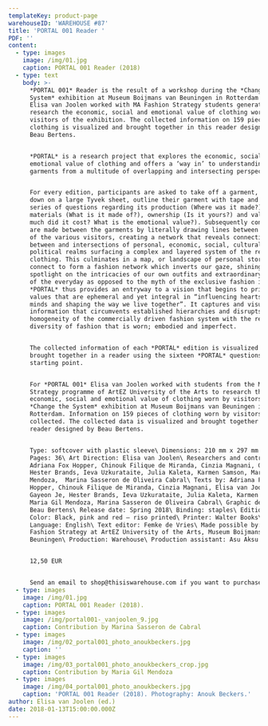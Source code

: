 ```yaml
---
templateKey: product-page
warehouseID: 'WAREHOUSE #87'
title: 'PORTAL 001 Reader '
PDF: ''
content:
  - type: images
    image: /img/01.jpg
    caption: PORTAL 001 Reader (2018)
  - type: text
    body: >-
      *PORTAL 001* Reader is the result of a workshop during the *Change the
      System* exhibition at Museum Boijmans van Beuningen in Rotterdam in which
      Elisa van Joolen worked with MA Fashion Strategy students generation 27 to
      research the economic, social and emotional value of clothing worn by
      visitors of the exhibition. The collected information on 159 pieces of
      clothing is visualized and brought together in this reader designed by
      Beau Bertens.


      *PORTAL* is a research project that explores the economic, social and
      emotional value of clothing and offers a ‘way in’ to understanding
      garments from a multitude of overlapping and intersecting perspectives.


      For every edition, participants are asked to take off a garment, lay it
      down on a large Tyvek sheet, outline their garment with tape and answer a
      series of questions regarding its production (Where was it made?),
      materials (What is it made of?), ownership (Is it yours?) and value (How
      much did it cost? What is the emotional value?). Subsequently connections
      are made between the garments by literally drawing lines between the items
      of the various visitors, creating a network that reveals connections
      between and intersections of personal, economic, social, cultural and
      political realms surfacing a complex and layered system of the reality of
      clothing. This culminates in a map, or landscape of personal stories that
      connect to form a fashion network which inverts our gaze, shining a
      spotlight on the intricacies of our own outfits and extraordinary aspects
      of the everyday as opposed to the myth of the exclusive fashion image.
      *PORTAL* thus provides an entryway to a vision that begins to prioritise
      values that are ephemeral and yet integral in “influencing hearts and
      minds and shaping the way we live together”. It captures and visualises
      information that circumvents established hierarchies and disrupts the
      homogeneity of the commercially driven fashion system with the refreshing
      diversity of fashion that is worn; embodied and imperfect.


      The collected information of each *PORTAL* edition is visualized and
      brought together in a reader using the sixteen *PORTAL* questions as their
      starting point.


      For *PORTAL 001* Elisa van Joolen worked with students from the MA Fashion
      Strategy programme of ArtEZ University of the Arts to research the
      economic, social and emotional value of clothing worn by visitors of the
      *Change the System* exhibition at Museum Boijmans van Beuningen in
      Rotterdam. Information on 159 pieces of clothing worn by visitors was
      collected. The collected data is visualized and brought together in a
      reader designed by Beau Bertens.


      Type: softcover with plastic sleeve\ Dimensions: 210 mm x 297 mm portrait\
      Pages: 36\ Art Direction: Elisa van Joolen\ Researchers and contributors:
      Adriana Fox Hopper, Chinouk Filique de Miranda, Cinzia Magnani, Gayeon Je,
      Hester Brands, Ieva Uzkurataite, Julia Kaleta, Karmen Samson, Maria Gil
      Mendoza,  Marina Sasseron de Oliveira Cabral\ Texts by: Adriana Fox
      Hopper, Chinouk Filique de Miranda, Cinzia Magnani, Elisa van Joolen,
      Gayeon Je, Hester Brands, Ieva Uzkurataite, Julia Kaleta, Karmen Samson,
      Maria Gil Mendoza, Marina Sasseron de Oliveira Cabral\ Graphic design:
      Beau Bertens\ Release date: Spring 2018\ Binding: staples\ Edition: 300\
      Color: Black, pink and red – riso printed\ Printer: Walter Books\
      Language: English\ Text editor: Femke de Vries\ Made possible by: MA
      Fashion Strategy at ArtEZ University of the Arts, Museum Boijmans van
      Beuningen\ Production: Warehouse\ Production assistant: Asu Aksu


      12,50 EUR


      Send an email to shop@thisiswarehouse.com if you want to purchase a copy.
  - type: images
    image: /img/01.jpg
    caption: PORTAL 001 Reader (2018).
  - type: images
    image: /img/portal001-_vanjoolen_9.jpg
    caption: Contribution by Marina Sasseron de Cabral
  - type: images
    image: /img/02_portal001_photo_anoukbeckers.jpg
    caption: ''
  - type: images
    image: /img/03_portal001_photo_anoukbeckers_crop.jpg
    caption: Contribution by Maria Gil Mendoza
  - type: images
    image: /img/04_portal001_photo_anoukbeckers.jpg
    caption: 'PORTAL 001 Reader (2018). Photography: Anouk Beckers.'
author: Elisa van Joolen (ed.)
date: 2018-01-13T15:00:00.000Z
---
```

